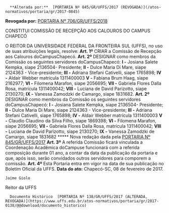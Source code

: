       **Alterada por:**  [PORTARIA Nº 845/GR/UFFS/2017 (REVOGADA)](/atos-normativos/portaria/gr/2017-0845) 

 **Revogada por:**  [PORTARIA Nº 706/GR/UFFS/2018](/atos-normativos/portaria/gr/2018-0706) 

   CONSTITUI COMISSÃO DE RECEPÇÃO AOS CALOUROS DO CAMPUS CHAPECÓ  

 O REITOR DA UNIVERSIDADE FEDERAL DA FRONTEIRA SUL (UFFS), no uso de suas atribuições legais, resolve:   **Art. 1º** CRIAR a Comissão de Recepção aos Calouros doCampusChapecó.  **Art. 2º**  DESIGNAR como membros da Comissão os seguintes servidores doCampusChapecó:   **I -**  Josiana Salete Kempka, siape 2136504- Presidente;   **II -**  Dulce Maria Di Mare, siape 2124363 - Vice-presidente;   **III -**  Adriana Stefani Cativelli, siape 1765898;   **IV -**  Aldair Webber matrícula 1311400003   **V -**  Fabiana Brum Haag, siape 2162977;   **VI -**  Filomena Marafon, siape 2056695;   **VII -**  Gabriela Flores Dalla Rosa, matrícula 1311400042;   **VIII -**  Luciana de David Parizotto, siape 2130270;   **IX -**  Vanessa Zamodzki de Camargo, siape 1831682.    **Art. 2º** DESIGNAR como membros da Comissão os seguintes servidores doCampusChapecó: **I -** Josiana Salete Kempka, siape 2136504- Presidente; **II -** Dulce Maria Di Mare, siape 2124363 - Vice-presidente; **III -** Adriana Stefani Cativelli, siape 1765898; **IV -** Aldair Webber matrícula 1311400003 **V -** Claudio Claudino da Silva Filho, siape 1869398; **VI -** Filomena Marafon, siape 2056695; **VII -** Gabriela Flores Dalla Rosa, matrícula 1311400042; **VIII -** Luciana de David Parizotto, siape 2130270; **IX -** Vanessa Zamodzki de Camargo, siape 1831682 ***** Nova redação dada pela [PORTARIA Nº 845/GR/UFFS/2017](https://www.uffs.edu.br/atos-normativos/portaria/gr/2017-0845)    **Art. 3º** A referida Comissão ficará vinculada a Coordenação Acadêmica doCampuse funcionará com a referida composição durante 01 ano, a contar da data da publicação da portaria e que, após isso, serão convidados outros servidores para comporem a comissão.   **Art. 4º** Esta Portaria entra em vigor na data de sua publicação no Boletim Oficial da UFFS.      **Data do ato:** Chapecó-SC, 08 de fevereiro de 2017.   
 

    Jaime Giolo   
 Reitor da UFFS 

      Documento Histórico  [PORTARIA Nº 138/GR/UFFS/2017 (ALTERADA, REVOGADA)](https://www.uffs.edu.br/atos-normativos/portaria/gr/2017-0138/@@download/documento_historico)     
      